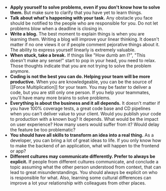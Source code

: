 - **Apply yourself to solve problems, even if you don't know how to solve them.** But make sure to clarify that you have yet to learn things.
- **Talk about what's happening with your task.** Any obstacle you face should be notified to the people who are responsible for you. Do not let problems blow when a deadline is closing in.  
- **Write a blog.** The best moment to explain things is when you are learning them. Writing a blog will improve your linear thinking. It doesn't matter if no one views it or if people comment pejorative things about it. The ability to express yourself linearly is extremely valuable.
- **When stuck, take a break.** If things like "How dumb am I?", "This doesn't make any sense!" start to pop in your head, you need to relax. Those thoughts indicate that you are not trying to solve the problem anymore.
- **Coding is not the best you can do.  Helping your team will be more productive.** When you are knowledgeable, you can be the source of [[Force Multiplication]] for your team. You may be faster to deliver a code, but you are still only one person. If you help your teammates, you'll have many more brains to solve problems.
- **Everything is about the business and it all depends.** It doesn't matter if you have 100% coverage tests, a great code base and CD pipelines when you can't deliver value to your client. Would you publish your code to production with a known bug? It depends. What would be the impact on user experience? How many users would suffer from it? Would delay the feature be too problematic?
- **You should have all skills to transform an idea into a real thing.** As a developer, you can bring a lot of great ideas to life. If you only know how to make the backend of an application, what will happen to the frontend or app?
- **Different cultures may communicate differently. Prefer to always be explicit.** If people from different cultures communicate, and conclude a topic assuming what the other person understood from context, that can lead to great misunderstandings. You should always be explicit on who is responsible for what. Also, learning some cultural differences can improve a lot your relationship with colleagues from other places.